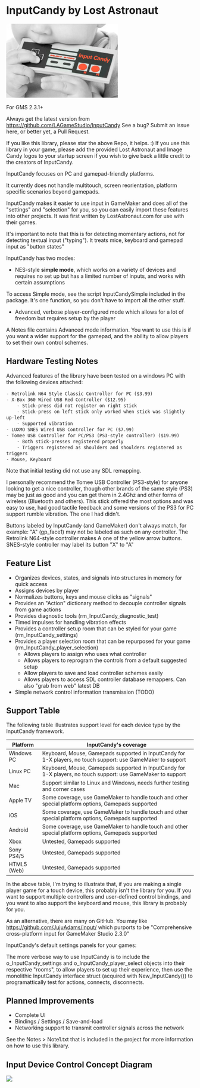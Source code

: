 InputCandy by Lost Astronaut
============================

![GitHub Logo](/marketplace/InputCandyTeaser.png)

For GMS 2.3.1+

Always get the latest version from https://github.com/LAGameStudio/InputCandy
See a bug?  Submit an issue here, or better yet, a Pull Request.

If you like this library, please star the above Repo, it helps. :)     If you use this library in your
game, please add the provided Lost Astronaut and Image Candy logos to your startup screen if you wish
to give back a little credit to the creators of InputCandy.

InputCandy focuses on PC and gamepad-friendly platforms.

It currently does not handle multitouch, screen reorientation, platform specific scenarios beyond gamepads.

InputCandy makes it easier to use input in GameMaker and does all of the "settings" and "selection"
for you, so you can easily import these features into other projects.  It was first written by LostAstronaut.com
for use with their games.

It's important to note that this is for detecting momentary actions, not for detecting textual input ("typing").
It treats mice, keyboard and gamepad input as "button states"

InputCandy has two modes:

* NES-style __simple mode__, which works on a variety of devices and requires no set up but has a limited number of inputs,
  and works with certain assumptions

To access Simple mode, see the script InputCandySimple included in the package.  It's one function, so you don't have
to import all the other stuff.

* Advanced, verbose player-configured mode which allows for a lot of freedom but requires setup by the player

A Notes file contains Advanced mode information.  You want to use this is if you want a wider support for the
gamepad, and the ability to allow players to set their own control schemes.


Hardware Testing Notes
----------------------

Advanced features of the library have been tested on a windows PC with the following devices attached:

	- Retrolink N64 Style Classic Controller for PC ($3.99)
	- X-Box 360 Wired USB Red Controller ($12.95) 
		- Stick-press did not register on right stick
		- Stick-press on left stick only worked when stick was slightly up-left
		- Supported vibration
	- LUXMO SNES Wired USB Controller for PC ($7.99)
	- Tomee USB Controller for PC/PS3 (PS3-style controller) ($19.99)
		- Both stick-presses registered properly
		- Triggers registered as shoulders and shoulders registered as triggers
	- Mouse, Keyboard

Note that initial testing did not use any SDL remapping.

I personally recommend the Tomee USB Controller (PS3-style) for anyone looking to get a nice controller,
though other brands of the same style (PS3) may be just as good and you can get them in 2.4Ghz and other
forms of wireless (Bluetooth and others).  This stick offered the most options and was easy to use,
had good tactile feedback and some versions of the PS3 for PC support rumble vibration.  The one I had
didn't.

Buttons labeled by InputCandy (and GameMaker) don't always match, for example: 
"A" (gp_face1) may not be labeled as such on any controller. 
The Retrolink N64-style controller makes A one of the yellow arrow buttons.  SNES-style controller may
label its button "X" to "A"

Feature List
------------

 - Organizes devices, states, and signals into structures in memory for quick access
 - Assigns devices by player
 - Normalizes buttons, keys and mouse clicks as "signals"
 - Provides an "Action" dictionary method to decouple controller signals from game actions
 - Provides diagnostic tools (rm_InputCandy_diagnostic_test)
 - Timed impulses for handling vibration effects
 - Provides a controller setup room that can be styled for your game (rm_InputCandy_settings)
 - Provides a player selection room that can be repurposed for your game (rm_InputCandy_player_selection)
	 - Allows players to assign who uses what controller
	 - Allows players to reprogram the controls from a default suggested setup
	 - Allow players to save and load controller schemes easily
	 - Allows players to access SDL controller database remappers.  Can also "grab from web" latest DB	 
 - Simple network control information transmission (TODO)

Support Table
-------------

The following table illustrates support level for each device type by the InputCandy framework.

|Platform      |InputCandy's coverage
---------------|---------------------
|Windows PC    |Keyboard, Mouse, Gamepads supported in InputCandy for 1-X players, no touch support: use GameMaker to support
|Linux PC      |Keyboard, Mouse, Gamepads supported in InputCandy for 1-X players, no touch support: use GameMaker to support
|Mac           |Support similar to Linux and Windows, needs further testing and corner cases
|Apple TV      |Some coverage, use GameMaker to handle touch and other special platform options, Gamepads supported
|iOS           |Some coverage, use GameMaker to handle touch and other special platform options, Gamepads supported
|Android       |Some coverage, use GameMaker to handle touch and other special platform options, Gamepads supported
|Xbox          |Untested, Gamepads supported
|Sony PS4/5    |Untested, Gamepads supported
|HTML5 (Web)   |Untested, Gamepads supported

In the above table, I'm trying to illustrate that, if you are making a single player game for a touch device, this
probably isn't the library for you.  If you want to support multiple controllers and user-defined control bindings,
and you want to also support the keyboard and mouse, this library is probably for you.

As an alternative, there are many on GitHub.
You may like https://github.com/JujuAdams/input/ which purports to be "Comprehensive cross-platform input for GameMaker Studio 2.3.0"

InputCandy's default settings panels for your games:

The more verbose way to use InputCandy is to include the o_InputCandy_settings and o_InputCandy_player_select
objects into their respective "rooms", to allow players to set up their experience, then use the monolithic
InputCandy interface struct (acquired with New_InputCandy()) to programattically test for actions,
connects, disconnects.

Planned Improvements
--------------------

- Complete UI
- Bindings / Settings / Save-and-load
- Networking support to transmit controller signals across the network


See the Notes > Note1.txt that is included in the project for more information on how to use this library.



Input Device Control Concept Diagram
------------------------------------
[![](https://mermaid.ink/img/eyJjb2RlIjoic3RhdGVEaWFncmFtLXYyXG4gICBbKl0gLS0-IFNETF9zbG90IDogKFVTQiBEZXZpY2UpXG4gICBbKl0gLS0-IE1vdXNlXG4gICBNb3VzZSAtLT4gU2lnbmFsIDogKG1vdXNlIHN0YXRlcylcbiAgIFsqXSAtLT4gS2V5Ym9hcmRcbiAgIEtleWJvYXJkIC0tPiBTaWduYWwgOiAoa2V5cylcbiAgIFsqXSAtLT4gR2FtZXBhZFxuICAgR2FtZXBhZCAtLT4gRGV2aWNlU3RhdGVcbiAgIERldmljZVN0YXRlIC0tPiBEcGFkXG4gICBEZXZpY2VTdGF0ZSAtLT4gQnV0dG9uXG4gICBEZXZpY2VTdGF0ZSAtLT4gQXhpc1xuICAgRGV2aWNlU3RhdGUgLS0-IEhhdFxuICAgQXhpcyAtLT4gU2lnbmFsXG4gICBTRExfc2xvdFxuICAgU0RMX3Nsb3QgLS0-IFNETFxuICAgU0RMX1JlbWFwcGluZyAtLT4gU0RMXG4gICBTREwgLS0-IERldmljZSA6IHNsb3RfaWRcbiAgIFNETF9HYW1lY29udHJvbGxlcl9EQiAtLT4gU0RMX1JlbWFwcGluZyBcbiAgIFBsYXllciAtLT4gRGV2aWNlIDogaW5kZXhcbiAgIFBsYXllciAtLT4gUGxheWVyc1xuICAgRGV2aWNlIC0tPiBEZXZpY2VzXG4gICBEZXZpY2VTdGF0ZSAtLT4gVGh1bWJzdGlja1xuICAgVGh1bWJzdGljayAtLT4gQXhpcyA6IEhcbiAgIFRodW1ic3RpY2sgLS0-IEF4aXMgOiBWXG4gICBEcGFkIC0tPiBTaWduYWxcbiAgIEhhdCAtLT4gU2lnbmFsXG4gICBTaWduYWwgLS0-IFNpZ25hbHNcbiAgIEJ1dHRvbiAtLT4gU2lnbmFsXG4gICBQbGF5ZXIgLS0-IFNldHRpbmdzXG4gICBCaW5kaW5nIC0tPiBCaW5kaW5nc1xuICAgU2lnbmFsIC0tPiBCaW5kaW5nIDogaWNfY29kZVxuICAgQmluZGluZ3MgLS0-IFNldHRpbmdzXG4gICBCaW5kaW5nIC0tPiBBY3Rpb25cbiAgIFNpZ25hbHMgLS0-IEJpbmRpbmcgXG4gICBTaWduYWxzIC0tPiBBY3Rpb24gOiAoZGVmYXVsdCBmcm9tIGFjdGlvbilcbiAgIFNpZ25hbCAtLT4gQWN0aW9uIDogaWNfY29kZVxuICAgQWN0aW9uIC0tPiBBY3Rpb25zXG4gICBBY3Rpb24gLS0-IEJlaGF2aW9yIDogKGluIHRoZSBnYW1lKVxuICAgQmVoYXZpb3IgLS0-IFsqXSA6IChHYW1lcGxheSkiLCJtZXJtYWlkIjp7InRoZW1lIjoiZGVmYXVsdCJ9LCJ1cGRhdGVFZGl0b3IiOmZhbHNlfQ)](https://mermaid-js.github.io/mermaid-live-editor/#/edit/eyJjb2RlIjoic3RhdGVEaWFncmFtLXYyXG4gICBbKl0gLS0-IFNETF9zbG90IDogKFVTQiBEZXZpY2UpXG4gICBbKl0gLS0-IE1vdXNlXG4gICBNb3VzZSAtLT4gU2lnbmFsIDogKG1vdXNlIHN0YXRlcylcbiAgIFsqXSAtLT4gS2V5Ym9hcmRcbiAgIEtleWJvYXJkIC0tPiBTaWduYWwgOiAoa2V5cylcbiAgIFsqXSAtLT4gR2FtZXBhZFxuICAgR2FtZXBhZCAtLT4gRGV2aWNlU3RhdGVcbiAgIERldmljZVN0YXRlIC0tPiBEcGFkXG4gICBEZXZpY2VTdGF0ZSAtLT4gQnV0dG9uXG4gICBEZXZpY2VTdGF0ZSAtLT4gQXhpc1xuICAgRGV2aWNlU3RhdGUgLS0-IEhhdFxuICAgQXhpcyAtLT4gU2lnbmFsXG4gICBTRExfc2xvdFxuICAgU0RMX3Nsb3QgLS0-IFNETFxuICAgU0RMX1JlbWFwcGluZyAtLT4gU0RMXG4gICBTREwgLS0-IERldmljZSA6IHNsb3RfaWRcbiAgIFNETF9HYW1lY29udHJvbGxlcl9EQiAtLT4gU0RMX1JlbWFwcGluZyBcbiAgIFBsYXllciAtLT4gRGV2aWNlIDogaW5kZXhcbiAgIFBsYXllciAtLT4gUGxheWVyc1xuICAgRGV2aWNlIC0tPiBEZXZpY2VzXG4gICBEZXZpY2VTdGF0ZSAtLT4gVGh1bWJzdGlja1xuICAgVGh1bWJzdGljayAtLT4gQXhpcyA6IEhcbiAgIFRodW1ic3RpY2sgLS0-IEF4aXMgOiBWXG4gICBEcGFkIC0tPiBTaWduYWxcbiAgIEhhdCAtLT4gU2lnbmFsXG4gICBTaWduYWwgLS0-IFNpZ25hbHNcbiAgIEJ1dHRvbiAtLT4gU2lnbmFsXG4gICBQbGF5ZXIgLS0-IFNldHRpbmdzXG4gICBCaW5kaW5nIC0tPiBCaW5kaW5nc1xuICAgU2lnbmFsIC0tPiBCaW5kaW5nIDogaWNfY29kZVxuICAgQmluZGluZ3MgLS0-IFNldHRpbmdzXG4gICBCaW5kaW5nIC0tPiBBY3Rpb25cbiAgIFNpZ25hbHMgLS0-IEJpbmRpbmcgXG4gICBTaWduYWxzIC0tPiBBY3Rpb24gOiAoZGVmYXVsdCBmcm9tIGFjdGlvbilcbiAgIFNpZ25hbCAtLT4gQWN0aW9uIDogaWNfY29kZVxuICAgQWN0aW9uIC0tPiBBY3Rpb25zXG4gICBBY3Rpb24gLS0-IEJlaGF2aW9yIDogKGluIHRoZSBnYW1lKVxuICAgQmVoYXZpb3IgLS0-IFsqXSA6IChHYW1lcGxheSkiLCJtZXJtYWlkIjp7InRoZW1lIjoiZGVmYXVsdCJ9LCJ1cGRhdGVFZGl0b3IiOmZhbHNlfQ)

